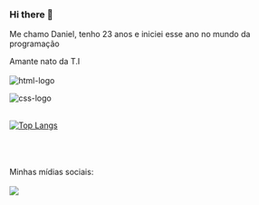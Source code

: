 ### Hi there 👋
Me chamo Daniel, tenho 23 anos e iniciei esse ano no mundo da programação

Amante nato da T.I
<br>
<br>
   <img src="https://img.shields.io/badge/HTML5-E34F26?style=for-the-badge&logo=html5&logoColor=white" alt="html-logo" />
<br>

   <img src="https://img.shields.io/badge/CSS3-1572B6?style=for-the-badge&logo=css3&logoColor=white" alt="css-logo" />
   <br>
   <br>
   
   [![Top Langs](https://github-readme-stats.vercel.app/api/top-langs/?username=DanielCampos214)](https://github.com/anuraghazra/github-readme-stats)

<br>
<br>

<br>
Minhas mídias sociais:
<br>
<br>
<a href="https://www.instagram.com/daniel.s.s.camposs/"> <img src="https://img.shields.io/badge/Instagram-E4405F?style=for-the-badge&logo=instagram&logoColor=white" /> </a>
